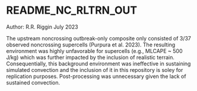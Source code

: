 # README_NC_RLTRN_OUT
Author: R.R. Riggin July 2023

The upstream noncrossing outbreak-only composite only consisted of 3/37 observed noncrossing supercells (Purpura et al. 2023). The resulting environment was highly unfavorable for supercells (e.g., MLCAPE ~ 500 J/kg) which was further impacted by the inclusion of realistic terrain. Consequentially, this background environment was ineffective in sustaining simulated convection and the inclusion of it in this repository is soley for replication purposes. Post-processing was unnecessary given the lack of sustained convection.

